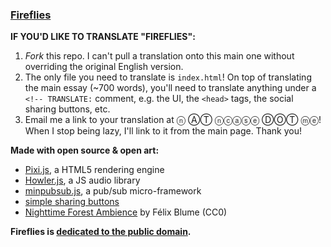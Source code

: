 ### [Fireflies](http://ncase.me/fireflies/)

**IF YOU'D LIKE TO TRANSLATE "FIREFLIES":**

1. *Fork* this repo.
I can't pull a translation onto this main one without overriding the original English version.
2. The only file you need to translate is `index.html`!
On top of translating the main essay (~700 words),
you'll need to translate anything under a `<!-- TRANSLATE:` comment,
e.g. the UI, the `<head>` tags, the social sharing buttons, etc.
3. Email me a link to your translation at ⓝ ⒶⓉ ⓝⓒⓐⓢⓔ ⒹⓄⓉ ⓜⓔ!
When I stop being lazy, I'll link to it from the main page. Thank you!

**Made with open source & open art:**

- [Pixi.js](http://www.pixijs.com/), a HTML5 rendering engine
- [Howler.js](https://howlerjs.com/), a JS audio library 
- [minpubsub.js](https://github.com/daniellmb/MinPubSub), a pub/sub micro-framework
- [simple sharing buttons](https://simplesharingbuttons.com/)
- [Nighttime Forest Ambience](https://www.freesound.org/people/felix.blume/sounds/328293/) by Félix Blume (CC0)
 
**Fireflies is [dedicated to the public domain](http://creativecommons.org/publicdomain/zero/1.0/).**